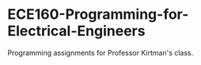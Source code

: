# ECE160-Programming-for-Electrical-Engineers

Programming assignments for Professor Kirtman's class.
